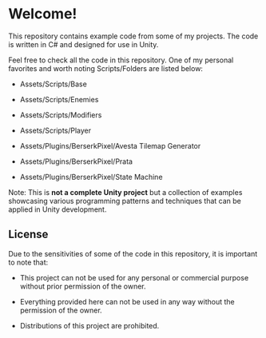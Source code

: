# Welcome!

This repository contains example code from some of my projects. The code is written in C# and designed for use in Unity.

Feel free to check all the code in this repository. One of my personal favorites and worth noting Scripts/Folders are listed below:
* Assets/Scripts/Base
* Assets/Scripts/Enemies
* Assets/Scripts/Modifiers
* Assets/Scripts/Player

* Assets/Plugins/BerserkPixel/Avesta Tilemap Generator
* Assets/Plugins/BerserkPixel/Prata
* Assets/Plugins/BerserkPixel/State Machine

Note: This is **not a complete Unity project** but a collection of examples showcasing various programming patterns and techniques that can be applied in Unity development.

## License
Due to the sensitivities of some of the code in this repository, it is important to note that:

* This project can not be used for any personal or commercial purpose without prior permission of the owner.

* Everything provided here can not be used in any way without the permission of the owner.

* Distributions of this project are prohibited.